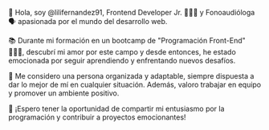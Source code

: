 👋 Hola, soy @lilifernandez91, Frontend Developer Jr. 👩🏼‍💻 y Fonoaudióloga 🗣 apasionada por el mundo del desarrollo web.

📚 Durante mi formación en un bootcamp de "Programación Front-End" 👩🏼‍💻, descubrí mi amor por este campo y desde entonces, he estado emocionada por seguir aprendiendo y enfrentando nuevos desafíos.

👀 Me considero una persona organizada y adaptable, siempre dispuesta a dar lo mejor de mí en cualquier situación. Además, valoro trabajar en equipo y promover un ambiente positivo.  

💚 ¡Espero tener la oportunidad de compartir mi entusiasmo por la programación y contribuir a proyectos emocionantes!

<!---
lilifernandez91/lilifernandez91 is a ✨ special ✨ repository because its `README.md` (this file) appears on your GitHub profile.
You can click the Preview link to take a look at your changes.
--->








